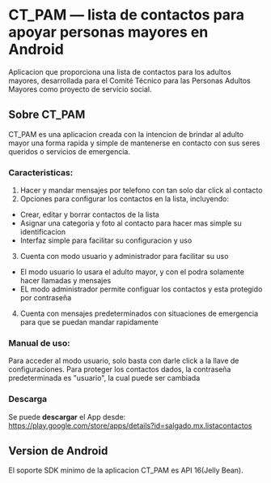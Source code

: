 # CT_PAM &mdash; lista de contactos para apoyar personas mayores en Android

Aplicacion que proporciona una lista de contactos para los adultos mayores, desarrollada para el 
Comité Técnico para las Personas Adultos Mayores como proyecto de servicio social.

## Sobre CT_PAM
 
CT_PAM es una aplicacion creada con la intencion de brindar al adulto mayor una forma rapida y simple de mantenerse en contacto con sus seres queridos o servicios de emergencia.   

### Caracteristicas:
1. Hacer y mandar mensajes por telefono con tan solo dar click al contacto
2. Opciones para configurar los contactos en la lista, incluyendo:
  * Crear, editar y borrar contactos de la lista
  * Asignar una categoria y foto al contacto para hacer mas simple su identificacion
  * Interfaz simple para facilitar su configuracion y uso
3. Cuenta con modo usuario y administrador para facilitar su uso
  * El modo usuario lo usara el adulto mayor, y con el podra solamente hacer llamadas y mensajes
  * EL modo administrador permite configuar los contactos y esta protegido por contraseña
4. Cuenta con mensajes predeterminados con situaciones de emergencia para que se puedan mandar rapidamente

### Manual de uso:

Para acceder al modo usuario, solo basta con darle click a la llave de configuraciones. Para proteger los contactos dados, la contraseña predeterminada es "usuario", la cual puede ser cambiada

### Descarga

 Se puede **descargar** el App desde: https://play.google.com/store/apps/details?id=salgado.mx.listacontactos
 
## Version de Android
El soporte SDK minimo de la aplicacion CT_PAM es API 16(Jelly Bean).
